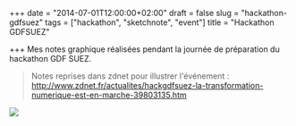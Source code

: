 +++
date = "2014-07-01T12:00:00+02:00"
draft = false
slug = "hackathon-gdfsuez"
tags = ["hackathon", "sketchnote", "event"]
title = "Hackathon GDFSUEZ"

+++
Mes notes graphique réalisées pendant la journée de préparation du hackathon GDF SUEZ.

> Notes reprises dans zdnet pour illustrer l'événement : http://www.zdnet.fr/actualites/hackgdfsuez-la-transformation-numerique-est-en-marche-39803135.htm

![](http://forestry.io/sites/if-azewa8mogmw/image/%2Fcontent%2Fimages%2F2014%2FJul%2Fhackgdfsuez_notes_vjeantet.png)
